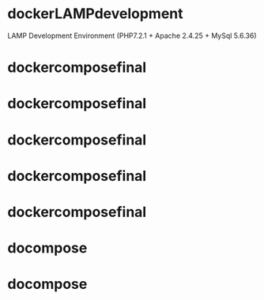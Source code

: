 # dockerLAMPdevelopment
LAMP Development Environment (PHP7.2.1 + Apache 2.4.25 + MySql 5.6.36)
# dockercomposefinal
# dockercomposefinal
# dockercomposefinal
# dockercomposefinal
# dockercomposefinal
# docompose
# docompose

